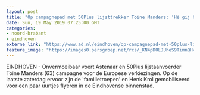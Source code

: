```yaml
---
layout: post
title: "Op campagnepad met 50Plus lijsttrekker Toine Manders: ‘Hé gij hing net ook al in Budel’"
date: Sun, 19 May 2019 07:25:00 GMT
categories: 
- noord-brabant 
- eindhoven 
externe_link: "https://www.ad.nl/eindhoven/op-campagnepad-met-50plus-lijsttrekker-toine-manders-he-gij-hing-net-ook-al-in-budel~af995f95/"
feature_image: "https://images0.persgroep.net/rcs/_KN4pDOLJUheS9TimnQHvPxE3z4/diocontent/147740026/_fitwidth/400/?appId=21791a8992982cd8da851550a453bd7f&quality=0.7"
---
```


EINDHOVEN - Onvermoeibaar voert Astenaar en 50Plus lijstaanvoerder Toine Manders (63) campagne voor de Europese verkiezingen. Op de laatste zaterdag ervoor zijn de 'familietroepen’ en Henk Krol gemobiliseerd voor een paar uurtjes flyeren in de Eindhovense binnenstad.
